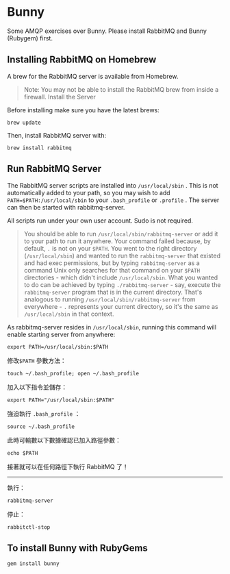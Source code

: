# Bunny
Some AMQP exercises over Bunny. Please install RabbitMQ and Bunny (Rubygem) first.


## Installing RabbitMQ on Homebrew

A brew for the RabbitMQ server is available from Homebrew.

> Note: You may not be able to install the RabbitMQ brew from inside a firewall.
Install the Server

Before installing make sure you have the latest brews:


    brew update

Then, install RabbitMQ server with:


    brew install rabbitmq

## Run RabbitMQ Server

The RabbitMQ server scripts are installed into `/usr/local/sbin` . This is not automatically added to your path, so you may wish to add `PATH=$PATH:/usr/local/sbin` to your `.bash_profile` or `.profile` . The server can then be started with rabbitmq-server.

All scripts run under your own user account. Sudo is not required.


> You should be able to run `/usr/local/sbin/rabbitmq-server` or add it to your path to run it anywhere.
> Your command failed because, by default, `.` is not on your `$PATH`. You went to the right directory (`/usr/local/sbin`) and wanted to run the `rabbitmq-server` that existed and had exec permissions, but by typing `rabbitmq-server` as a command Unix only searches for that command on your `$PATH` directories - which didn't include `/usr/local/sbin`.
> What you wanted to do can be achieved by typing `./rabbitmq-server` - say, execute the `rabbitmq-server` program that is in the current directory. That's analogous to running `/usr/local/sbin/rabbitmq-server` from everywhere - `.` represents your current directory, so it's the same as `/usr/local/sbin` in that context.

As rabbitmq-server resides in `/usr/local/sbin`, running this command will enable starting server from anywhere:


    export PATH=/usr/local/sbin:$PATH

修改`$PATH` 參數方法：


    touch ~/.bash_profile; open ~/.bash_profile

加入以下指令並儲存：


    export PATH="/usr/local/sbin:$PATH"

強迫執行 `.bash_profile` ：


    source ~/.bash_profile

此時可輸數以下數據確認已加入路徑參數：


    echo $PATH

接著就可以在任何路徑下執行 RabbitMQ 了！

----------

執行：


    rabbitmq-server

停止：


    rabbitctl-stop


## To install Bunny with RubyGems

    gem install bunny
